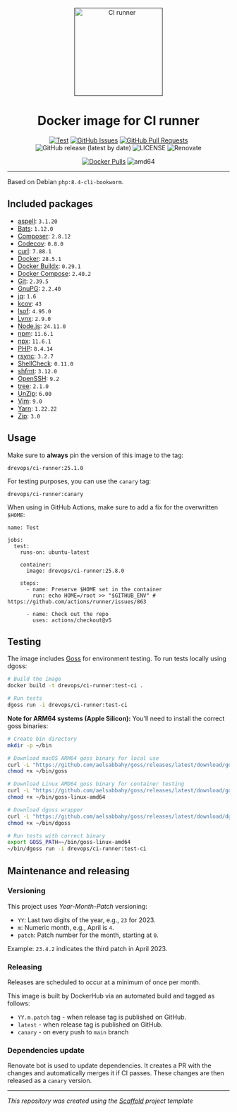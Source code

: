 <p align="center">
  <a href="" rel="noopener">
  <img width=200px height=200px src="https://placehold.jp/000000/ffffff/200x200.png?text=CI+runner&css=%7B%22border-radius%22%3A%22%20100px%22%7D" alt="CI runner"></a>
</p>

<h1 align="center">Docker image for CI runner</h1>

<div align="center">

[![Test](https://github.com/drevops/ci-runner/actions/workflows/test.yml/badge.svg)](https://github.com/drevops/ci-runner/actions/workflows/test.yml)
[![GitHub Issues](https://img.shields.io/github/issues/DrevOps/ci-runner.svg)](https://github.com/DrevOps/ci-runner/issues)
[![GitHub Pull Requests](https://img.shields.io/github/issues-pr/DrevOps/ci-runner.svg)](https://github.com/DrevOps/ci-runner/pulls)
![GitHub release (latest by date)](https://img.shields.io/github/v/release/drevops/ci-runner)
![LICENSE](https://img.shields.io/github/license/drevops/ci-runner)
![Renovate](https://img.shields.io/badge/renovate-enabled-green?logo=renovatebot)

[![Docker Pulls](https://img.shields.io/docker/pulls/drevops/ci-runner?logo=docker)](https://hub.docker.com/r/drevops/ci-runner)
![amd64](https://img.shields.io/badge/arch-linux%2Famd64-brightgreen)

</div>

---

Based on Debian `php:8.4-cli-bookworm`.

## Included packages

- [aspell](http://aspell.net): `3.1.20`
- [Bats](https://github.com/bats-core/bats-core): `1.12.0`
- [Composer](https://getcomposer.org): `2.8.12`
- [Codecov](https://codecov.io): `0.8.0`
- [curl](https://curl.se): `7.88.1`
- [Docker](https://www.docker.com): `28.5.1`
- [Docker Buildx](https://github.com/docker/buildx): `0.29.1`
- [Docker Compose](https://docs.docker.com/compose): `2.40.2`
- [Git](https://git-scm.com): `2.39.5`
- [GnuPG](https://gnupg.org): `2.2.40`
- [jq](https://jqlang.github.io/jq): `1.6`
- [kcov](https://github.com/SimonKagstrom/kcov): `43`
- [lsof](https://github.com/lsof-org/lsof): `4.95.0`
- [Lynx](https://lynx.invisible-island.net): `2.9.0`
- [Node.js](https://nodejs.org): `24.11.0`
- [npm](https://www.npmjs.com): `11.6.1`
- [npx](https://www.npmjs.com/package/npx): `11.6.1`
- [PHP](https://www.php.net): `8.4.14`
- [rsync](https://rsync.samba.org): `3.2.7`
- [ShellCheck](https://www.shellcheck.net): `0.11.0`
- [shfmt](https://github.com/mvdan/sh): `3.12.0`
- [OpenSSH](https://www.openssh.com): `9.2`
- [tree](http://mama.indstate.edu/users/ice/tree): `2.1.0`
- [UnZip](http://www.info-zip.org/UnZip.html): `6.00`
- [Vim](https://www.vim.org): `9.0`
- [Yarn](https://yarnpkg.com): `1.22.22`
- [Zip](http://www.info-zip.org/Zip.html): `3.0`
## Usage

Make sure to **always** pin the version of this image to the tag:

```
drevops/ci-runner:25.1.0
```

For testing purposes, you can use the `canary` tag:

```
drevops/ci-runner:canary
```

When using in GitHub Actions, make sure to add a fix for the overwritten `$HOME`:

```
name: Test

jobs:
  test:
    runs-on: ubuntu-latest

    container:
      image: drevops/ci-runner:25.8.0

    steps:
      - name: Preserve $HOME set in the container
        run: echo HOME=/root >> "$GITHUB_ENV" # https://github.com/actions/runner/issues/863

      - name: Check out the repo
        uses: actions/checkout@v5
```

## Testing

The image includes [Goss](https://github.com/aelsabbahy/goss) for environment testing. To run tests locally using dgoss:

```bash
# Build the image
docker build -t drevops/ci-runner:test-ci .

# Run tests
dgoss run -i drevops/ci-runner:test-ci
```

**Note for ARM64 systems (Apple Silicon):** You'll need to install the correct goss binaries:

```bash
# Create bin directory
mkdir -p ~/bin

# Download macOS ARM64 goss binary for local use
curl -L "https://github.com/aelsabbahy/goss/releases/latest/download/goss-darwin-arm64" -o ~/bin/goss
chmod +x ~/bin/goss

# Download Linux AMD64 goss binary for container testing
curl -L "https://github.com/aelsabbahy/goss/releases/latest/download/goss-linux-amd64" -o ~/bin/goss-linux-amd64
chmod +x ~/bin/goss-linux-amd64

# Download dgoss wrapper
curl -L "https://github.com/aelsabbahy/goss/releases/latest/download/dgoss" -o ~/bin/dgoss
chmod +x ~/bin/dgoss

# Run tests with correct binary
export GOSS_PATH=~/bin/goss-linux-amd64
~/bin/dgoss run -i drevops/ci-runner:test-ci
```

## Maintenance and releasing

### Versioning

This project uses _Year-Month-Patch_ versioning:

- `YY`: Last two digits of the year, e.g., `23` for 2023.
- `m`: Numeric month, e.g., April is `4`.
- `patch`: Patch number for the month, starting at `0`.

Example: `23.4.2` indicates the third patch in April 2023.

### Releasing

Releases are scheduled to occur at a minimum of once per month.

This image is built by DockerHub via an automated build and tagged as follows:

 - `YY.m.patch` tag - when release tag is published on GitHub.
 - `latest` - when release tag is published on GitHub.
 - `canary` - on every push to `main` branch

### Dependencies update

Renovate bot is used to update dependencies. It creates a PR with the changes
and automatically merges it if CI passes. These changes are then released as
a `canary` version.

---
_This repository was created using the [Scaffold](https://getscaffold.dev/) project template_

















